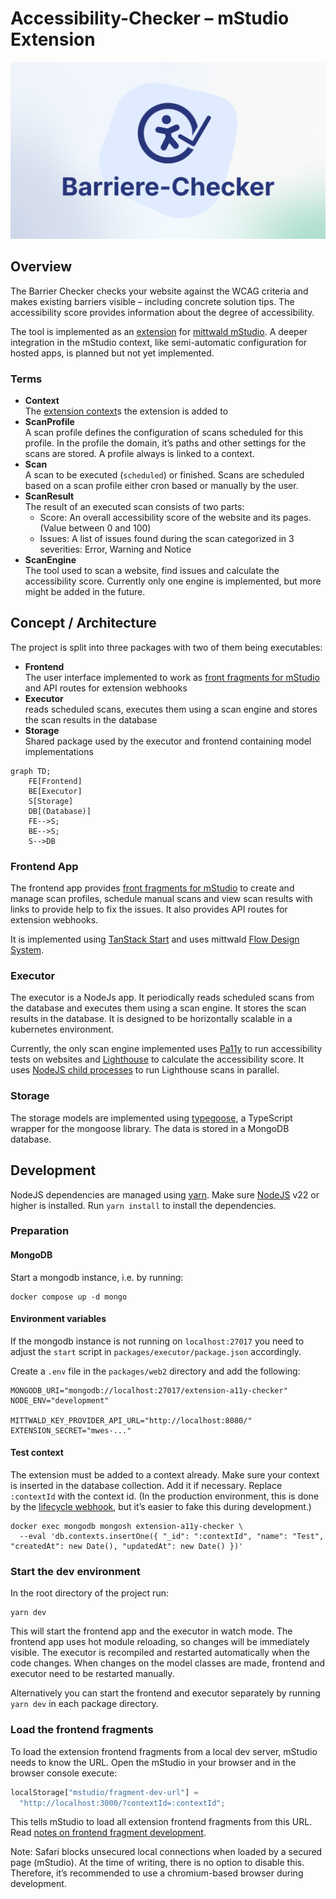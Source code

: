 # Accessibility-Checker – mStudio Extension

![](./barriere_checker_logo.png)

## Overview

The Barrier Checker checks your website against the WCAG criteria and makes
existing barriers visible – including concrete solution tips. The accessibility
score provides information about the degree of accessibility.

The tool is implemented as an
[extension](https://developer.mittwald.de/docs/v2/contribution/overview/extensions/)
for [mittwald mStudio](https://www.mittwald.de/mstudio). A deeper integration in
the mStudio context, like semi-automatic configuration for hosted apps, is
planned but not yet implemented.

### Terms

- **Context** \
  The [extension context](https://developer.mittwald.de/docs/v2/contribution/glossary/#extension-context)s
  the extension is added to
- **ScanProfile**\
  A scan profile defines the configuration of scans scheduled for this profile.
  In the profile the domain, it’s paths and other settings for the scans are
  stored. A profile always is linked to a context.
- **Scan**\
  A scan to be executed (`scheduled`) or finished. Scans are scheduled based on
  a scan profile either cron based or manually by the user.
- **ScanResult**\
  The result of an executed scan consists of two parts:
  - Score: An overall accessibility score of the website and its pages. (Value
    between 0 and 100)
  - Issues: A list of issues found during the scan categorized in 3 severities:
    Error, Warning and Notice
- **ScanEngine**\
  The tool used to scan a website, find issues and calculate the accessibility
  score. Currently only one engine is implemented, but more might be added in
  the future.

## Concept / Architecture

The project is split into three packages with two of them being executables:

- **Frontend**\
  The user interface implemented to work as
  [front fragments for mStudio](https://developer.mittwald.de/docs/v2/contribution/overview/concepts/frontend-development/#frontend-fragments)
  and API routes for extension webhooks
- **Executor**\
  reads scheduled scans, executes them using a scan engine and stores the scan
  results in the database
- **Storage**\
  Shared package used by the executor and frontend containing model
  implementations

```mermaid
graph TD;
    FE[Frontend]
    BE[Executor]
    S[Storage]
    DB[(Database)]
    FE-->S;
    BE-->S;
    S-->DB
```

### Frontend App

The frontend app provides
[front fragments for mStudio](https://developer.mittwald.de/docs/v2/contribution/overview/concepts/frontend-development/#frontend-fragments)
to create and manage scan profiles, schedule manual scans and view scan results
with links to provide help to fix the issues. It also provides API routes for
extension webhooks.

It is implemented using [TanStack Start](https://tanstack.com/start/latest) and
uses mittwald [Flow Design System](https://mittwald.github.io/flow/).

### Executor

The executor is a NodeJs app. It periodically reads scheduled scans from the
database and executes them using a scan engine. It stores the scan results in
the database. It is designed to be horizontally scalable in a kubernetes
environment.

Currently, the only scan engine implemented uses
[Pa11y](https://github.com/pa11y/pa11y) to run accessibility tests on websites
and [Lighthouse](https://github.com/GoogleChrome/lighthouse) to calculate the
accessibility score. It uses
[NodeJS child processes](https://nodejs.org/api/child_process.html) to run
Lighthouse scans in parallel.

### Storage

The storage models are implemented using
[typegoose](https://typegoose.github.io/typegoose/), a TypeScript wrapper for
the mongoose library. The data is stored in a MongoDB database.

## Development

NodeJS dependencies are managed using [yarn](https://yarnpkg.com/). Make sure
[NodeJS](https://nodejs.org/en) v22 or higher is installed. Run `yarn install`
to install the dependencies.

### Preparation

#### MongoDB

Start a mongodb instance, i.e. by running:

```shell
docker compose up -d mongo
```

#### Environment variables

If the mongodb instance is not running on `localhost:27017` you need to adjust
the `start` script in `packages/executor/package.json` accordingly.

Create a `.env` file in the `packages/web2` directory and add the following:

```dotenv
MONGODB_URI="mongodb://localhost:27017/extension-a11y-checker"
NODE_ENV="development"

MITTWALD_KEY_PROVIDER_API_URL="http://localhost:8080/"
EXTENSION_SECRET="mwes-..."
```

#### Test context

The extension must be added to a context already. Make sure your context is
inserted in the database collection. Add it if necessary. Replace `:contextId`
with the context id. (In the production environment, this is done by the
[lifecycle webhook](https://developer.mittwald.de/docs/v2/contribution/overview/concepts/lifecycle-webhooks/#extensionaddedtocontext),
but it’s easier to fake this during development.)

```shell
docker exec mongodb mongosh extension-a11y-checker \
  --eval 'db.contexts.insertOne({ "_id": ":contextId", "name": "Test", "createdAt": new Date(), "updatedAt": new Date() })'
```

### Start the dev environment

In the root directory of the project run:

```shell
yarn dev
```

This will start the frontend app and the executor in watch mode. The frontend
app uses hot module reloading, so changes will be immediately visible. The
executor is recompiled and restarted automatically when the code changes. When
changes on the model classes are made, frontend and executor need to be
restarted manually.

Alternatively you can start the frontend and executor separately by running
`yarn dev` in each package directory.

### Load the frontend fragments

To load the extension frontend fragments from a local dev server, mStudio needs
to know the URL. Open the mStudio in your browser and in the browser console
execute:

```js
localStorage["mstudio/fragment-dev-url"] =
  "http://localhost:3000/?contextId=:contextId";
```

This tells mStudio to load all extension frontend fragments from this URL. Read
[notes on frontend fragment development](https://developer.mittwald.de/docs/v2/contribution/overview/concepts/frontend-development/#frontend-fragments).

Note: Safari blocks unsecured local connections when loaded by a secured page
(mStudio). At the time of writing, there is no option to disable this.
Therefore, it’s recommended to use a chromium-based browser during development.
